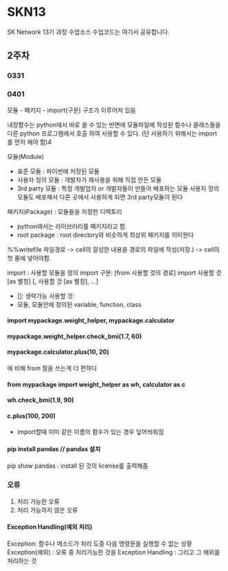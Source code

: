 # SKN13
SK Network 13기 과정 수업소스
수업코드는 여기서 공유합니다. 









## 2주차
### 0331





### 0401

모듈 - 패키지 - import(구문)    구조가 이루어져 있음

내장함수는 python에서 바로 쓸 수 있는 반면에 
모듈파일에 작성된 함수나 클래스들을 다른 python 프로그램에서 호출 하여 사용할 수 있다. (단 사용하기 위해서는 import 를 먼저 해야 함)4

모듈(Module)
- 표준 모듈 : 파이썬에 저장된 모듈
- 사용자 정의 모듈 : 개발자가 재사용을 위해 직접 만든 모듈
- 3rd party 모듈 : 특정 개발업자 or 개발자들이 만들어 배포하는 모듈
                   사용자 정의 모듈도 배포해서 다른 곳에서 사용하게 되면 3rd party모듈이 된다

패키지(Package) : 모듈들을 저장한 디렉토리
- python에서는 라이브러리를 패키지라고 함.
- root package : root directory와 비슷하게 최상위 패키지를 의미한다

%%writefile 파일경로 -> cell의 잘성한 내용을 경로의 파일에 작성(저장.) -> cell의 첫 줄에 넣어야함.

import : 사용할 모듈을 정의
import 구문: [from 사용할 것의 경로] import 사용할 것 [as 별칭] [, 사용할 것 [as 별칭], ...]
- []: 생략가능
사용할 것:
- 모듈, 모듈안에 정의된 variable, function, class



#### import mypackage.weight_helper, mypackage.calculator
#### mypackage.weight_helper.check_bmi(1.7, 60)
#### mypackage.calculator.plus(10, 20)

에 비해 from 절을 쓰는게 더 편하다

#### from mypackage import weight_helper as wh, calculator as c
#### wh.check_bmi(1.9, 90)
#### c.plus(100, 200)




- import할때 이미 같은 이름의 함수가 있는 경우 덮어씌워짐



#### pip install pandas  // pandas 설치
  

pip show pandas : install 된 것의 license를 출력해줌



### 오류
1. 처리 가능한 오류
2. 처리 가능하지 않은 오류

#### Exception Handling(예외 처리)

Exception: 함수나 메소드가 처리 도중 다음 명령문을 실행할 수 없는 상황
Exception(예외) : 오류 중 처리가능한 것을
Exception Handling : 그리고 그 예외를 처리하는 것






